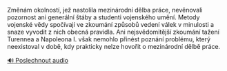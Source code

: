 
Změnám okolností, jež nastolila mezinárodní dělba práce, nevěnovali pozornost ani generální štáby a studenti vojenského umění. Metody vojenské vědy spočívají ve zkoumání způsobů vedení válek v minulosti a snaze vyvodit z nich obecná pravidla. Ani nejsvědomitější zkoumání tažení Turennea a Napoleona I. však nemohlo přinést poznání problému, který neexistoval v době, kdy prakticky nelze hovořit o mezinárodní dělbě práce.

[🔊 Poslechnout audio](/data/7-paragraphs/audio/chapter_164/para_010-Zmnm-okolnost-je-nastolila-mezinrodn-dlba.mp3)
